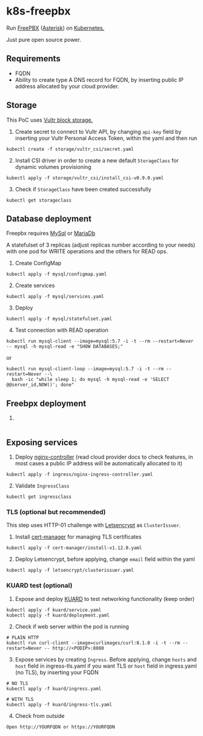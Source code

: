 # k8s-freepbx
Run <a href="https://www.freepbx.org">FreePBX</a> (<a href="https://www.asterisk.org">Asterisk</a>) on <a href="https://kubernetes.io">Kubernetes.</a>

Just pure open source power.

## Requirements
- FQDN
- Ability to create type A DNS record for FQDN, by inserting public IP address allocated by your cloud provider.

## Storage
This PoC uses <a href="https://www.vultr.com/?ref=9460695">Vultr block storage.</a>

1. Create secret to connect to Vultr API, by changing `api-key` field by inserting your Vultr Personal Access Token, within the yaml and then run
```
kubectl create -f storage/vultr_csi/secret.yaml
```

2. Install CSI driver in order to create a new default `StorageClass` for dynamic volumes provisioning
```
kubectl apply -f storage/vultr_csi/install_csi-v0.9.0.yaml
```

3. Check if `StorageClass` have been created successfully
```
kubectl get storageclass
```

## Database deployment
Freepbx requires <a href="https://www.mysql.com">MySql</a> or <a href="https://mariadb.org">MariaDb</a>

A statefulset of 3 replicas (adjust replicas number according to your needs) with one pod for WRITE operations and the others for READ ops.
1. Create ConfigMap
```
kubectl apply -f mysql/configmap.yaml
```

2. Create services
```
kubectl apply -f mysql/services.yaml
```

3. Deploy
```
kubectl apply -f mysql/statefulset.yaml
```

4. Test connection with READ operation
```
kubectl run mysql-client --image=mysql:5.7 -i -t --rm --restart=Never -- mysql -h mysql-read -e "SHOW DATABASES;"
```

or
```
kubectl run mysql-client-loop --image=mysql:5.7 -i -t --rm --restart=Never --\
  bash -ic "while sleep 1; do mysql -h mysql-read -e 'SELECT @@server_id,NOW()'; done"
```


## Freebpx deployment
1.
```

```

## Exposing services
1. Deploy <a href="https://github.com/kubernetes/ingress-nginx">nginx-controller</a> (read cloud provider docs to check features, in most cases a public IP address will be automatically allocated to it)
```
kubectl apply -f ingress/nginx-ingress-controller.yaml
```

2. Validate `IngressClass`
```
kubectl get ingressclass
```

### TLS (optional but recommended)
This step uses HTTP-01 challenge with <a href="https://letsencrypt.org">Letsencrypt</a> as `ClusterIssuer`.

1. Install <a href="https://github.com/cert-manager/cert-manager">cert-manager</a> for managing TLS certificates
```
kubectl apply -f cert-manager/install-v1.12.0.yaml
```

2. Deploy Letsencrypt, before applying, change `email` field within the yaml
```
kubectl apply -f letsencrypt/clusterissuer.yaml
```

### KUARD test (optional)
1. Expose and deploy <a href="https://github.com/kubernetes-up-and-running/kuard">KUARD</a> to test networking functionality (keep order)
```
kubectl apply -f kuard/service.yaml
kubectl apply -f kuard/deployment.yaml
```

2. Check if web server within the pod is running
```
# PLAIN HTTP
kubectl run curl-client --image=curlimages/curl:8.1.0 -i -t --rm --restart=Never -- http://<PODIP>:8080
```

3. Expose services by creating `Ingress`. Before applying, change `hosts` and `host` field in ingress-tls.yaml if you want TLS or `host` field in ingress.yaml (no TLS), by inserting your FQDN
```
# NO TLS
kubectl apply -f kuard/ingress.yaml

# WITH TLS
kubectl apply -f kuard/ingress-tls.yaml
```

4. Check from outside
```
Open http://YOURFQDN or https://YOURFQDN
```